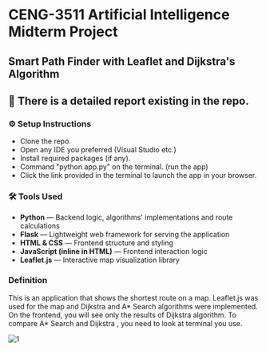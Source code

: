 # CENG-3511 Artificial Intelligence Midterm Project
## Smart Path Finder with Leaflet and Dijkstra's Algorithm  

## :bell: There is a detailed report existing in the repo.    

### :gear: Setup Instructions
- Clone the repo.  
- Open any IDE you preferred (Visual Studio etc.)  
- Install required packages (if any).  
- Command "python app.py" on the terminal. (run the app)  
- Click the link provided in the terminal to launch the app in your browser.  

### 🛠️ Tools Used  
- **Python** — Backend logic, algorithms' implementations and route calculations    
- **Flask** — Lightweight web framework for serving the application    
- **HTML & CSS** — Frontend structure and styling    
- **JavaScript (inline in HTML)** — Frontend interaction logic    
- **Leaflet.js** — Interactive map visualization library  

### Definition
This is an application that shows the shortest route on a map. Leaflet.js was used for the map and Dijkstra and A* Search algorithms were implemented.  
On the frontend, you will see only the results of Dijkstra algorithm. To compare A* Search and Dijkstra , you need to look at terminal you use.

![1](https://github.com/user-attachments/assets/97e7ca38-4e72-4858-90d6-50c10d419282)
